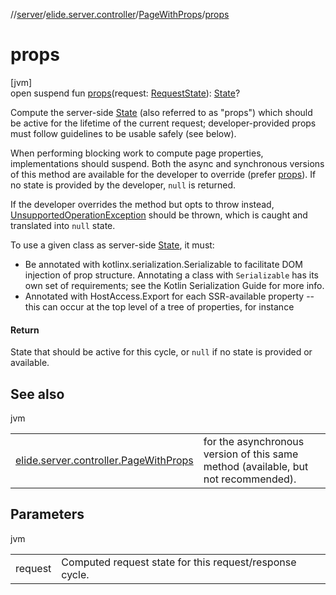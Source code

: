 //[server](../../../index.md)/[elide.server.controller](../index.md)/[PageWithProps](index.md)/[props](props.md)

# props

[jvm]\
open suspend fun [props](props.md)(request: [RequestState](../../elide.server.type/-request-state/index.md)): [State](index.md)?

Compute the server-side [State](index.md) (also referred to as &quot;props&quot;) which should be active for the lifetime of the current request; developer-provided props must follow guidelines to be usable safely (see below).

When performing blocking work to compute page properties, implementations should suspend. Both the async and synchronous versions of this method are available for the developer to override (prefer [props](props.md)). If no state is provided by the developer, `null` is returned.

If the developer overrides the method but opts to throw instead, [UnsupportedOperationException](https://kotlinlang.org/api/latest/jvm/stdlib/kotlin/-unsupported-operation-exception/index.html) should be thrown, which is caught and translated into `null` state.

To use a given class as server-side [State](index.md), it must:

- 
   Be annotated with kotlinx.serialization.Serializable to facilitate DOM injection of prop structure. Annotating a class with `Serializable` has its own set of requirements; see the Kotlin Serialization Guide for more info.
- 
   Annotated with HostAccess.Export for each SSR-available property -- this can occur at the top level of a tree of properties, for instance

#### Return

State that should be active for this cycle, or `null` if no state is provided or available.

## See also

jvm

| | |
|---|---|
| [elide.server.controller.PageWithProps](props-async.md) | for the asynchronous version of this same method (available, but not recommended). |

## Parameters

jvm

| | |
|---|---|
| request | Computed request state for this request/response cycle. |
